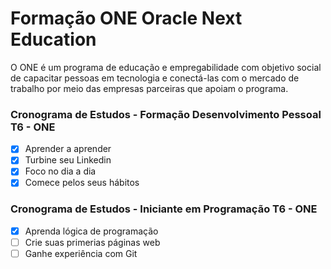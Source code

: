 # Formação ONE Oracle Next Education
O ONE é um programa de educação e empregabilidade com objetivo social de capacitar pessoas em tecnologia e conectá-las com o mercado de trabalho por meio das empresas parceiras que apoiam o programa.

### Cronograma de Estudos - Formação Desenvolvimento Pessoal T6 - ONE
- [x] Aprender a aprender
- [x] Turbine seu Linkedin
- [x] Foco no dia a dia
- [x] Comece pelos seus hábitos

### Cronograma de Estudos - Iniciante em Programação T6 - ONE
- [x] Aprenda lógica de programação
- [ ] Crie suas primerias páginas web
- [ ] Ganhe experiência com Git
